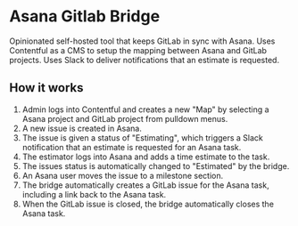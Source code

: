 # Asana Gitlab Bridge

Opinionated self-hosted tool that keeps GitLab in sync with Asana.  Uses Contentful as a CMS to setup the mapping between Asana and GitLab projects.  Uses Slack to deliver notifications that an estimate is requested.

## How it works

1. Admin logs into Contentful and creates a new "Map" by selecting a Asana project and GitLab project from pulldown menus.
2. A new issue is created in Asana.
3. The issue is given a status of "Estimating", which triggers a Slack notification that an estimate is requested for an Asana task.
4. The estimator logs into Asana and adds a time estimate to the task.
5. The issues status is automatically changed to "Estimated" by the bridge.
6. An Asana user moves the issue to a milestone section.
7. The bridge automatically creates a GitLab issue for the Asana task, including a link back to the Asana task.
8. When the GitLab issue is closed, the bridge automatically closes the Asana task.